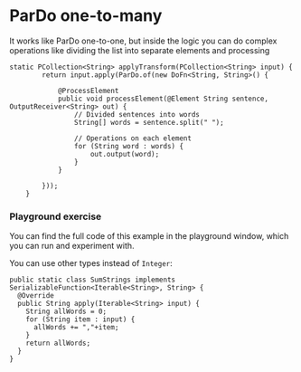 <!--
Licensed under the Apache License, Version 2.0 (the "License");
you may not use this file except in compliance with the License.
You may obtain a copy of the License at
http://www.apache.org/licenses/LICENSE-2.0
Unless required by applicable law or agreed to in writing, software
distributed under the License is distributed on an "AS IS" BASIS,
WITHOUT WARRANTIES OR CONDITIONS OF ANY KIND, either express or implied.
See the License for the specific language governing permissions and
limitations under the License.
-->
# ParDo one-to-many

It works like ParDo one-to-one, but inside the logic you can do complex operations like dividing the list into separate elements and processing

```
static PCollection<String> applyTransform(PCollection<String> input) {
        return input.apply(ParDo.of(new DoFn<String, String>() {

            @ProcessElement
            public void processElement(@Element String sentence, OutputReceiver<String> out) {
                // Divided sentences into words
                String[] words = sentence.split(" ");

                // Operations on each element
                for (String word : words) {
                    out.output(word);
                }
            }

        }));
    }
```

### Playground exercise

You can find the full code of this example in the playground window, which you can run and experiment with.

You can use other types instead of `Integer`:

```
public static class SumStrings implements SerializableFunction<Iterable<String>, String> {
  @Override
  public String apply(Iterable<String> input) {
    String allWords = 0;
    for (String item : input) {
      allWords += ","+item;
    }
    return allWords;
  }
}
```